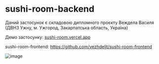 # sushi-room-backend

Даний застосунок є складовою дипломного проєкту Веждела Василя (ДВНЗ Ужну, м. Ужгород, Закарпатська область, Україна)

Демо застосунку: [sushi-room.vercel.app](https://sushi-room.vercel.app/)

sushi-room-frontend: https://github.com/vezhdelit/sushi-room-frontend

![image](https://github.com/vezhdelit/sushi-room-backend/assets/57722783/6ebe01c9-aa22-447a-9567-8be289add008)
